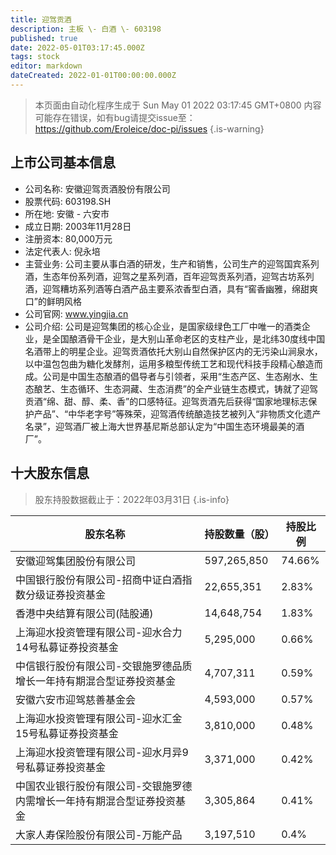 ```yaml
---
title: 迎驾贡酒
description: 主板 \- 白酒 \- 603198
published: true
date: 2022-05-01T03:17:45.000Z
tags: stock
editor: markdown
dateCreated: 2022-01-01T00:00:00.000Z
---
```


> 本页面由自动化程序生成于 Sun May 01 2022 03:17:45 GMT+0800
> 内容可能存在错误，如有bug请提交issue至：https://github.com/Eroleice/doc-pi/issues
{.is-warning}

## 上市公司基本信息
- 公司名称: 安徽迎驾贡酒股份有限公司
- 股票代码: 603198.SH
- 所在地: 安徽 - 六安市
- 成立日期: 2003年11月28日
- 注册资本: 80,000万元
- 法定代表人: 倪永培
- 主营业务: 公司主要从事白酒的研发，生产和销售，公司生产的迎驾国宾系列酒，生态年份系列酒，迎驾之星系列酒，百年迎驾贡系列酒，迎驾古坊系列酒，迎驾糟坊系列酒等白酒产品主要系浓香型白酒，具有“窖香幽雅，绵甜爽口”的鲜明风格
- 公司官网: www.yingjia.cn
- 公司介绍: 公司是迎驾集团的核心企业，是国家级绿色工厂中唯一的酒类企业，是全国酿酒骨干企业，是大别山革命老区的支柱产业，是北纬30度线中国名酒带上的明星企业。迎驾贡酒依托大别山自然保护区内的无污染山涧泉水，以中温包包曲为糖化发酵剂，运用多粮型传统工艺和现代科技手段精心酿造而成。公司是中国生态酿酒的倡导者与引领者，采用“生态产区、生态剐水、生态酿艺、生态循环、生态洞藏、生态消费”的全产业链生态模式，铸就了迎驾贡酒“绵、甜、醇、柔、香”的口感特征。迎驾贡酒先后获得“国家地理标志保护产品”、“中华老字号”等殊荣，迎驾酒传统酿造技艺被列入“非物质文化遗产名录”，迎驾酒厂被上海大世界基尼斯总部认定为“中国生态环境最美的酒厂”。


## 十大股东信息
> 股东持股数据截止于：2022年03月31日
{.is-info}

| 股东名称 | 持股数量（股） | 持股比例 |
| --- | --- | --- |
| 安徽迎驾集团股份有限公司 | 597,265,850 | 74.66% |
| 中国银行股份有限公司-招商中证白酒指数分级证券投资基金 | 22,655,351 | 2.83% |
| 香港中央结算有限公司(陆股通) | 14,648,754 | 1.83% |
| 上海迎水投资管理有限公司-迎水合力14号私募证券投资基金 | 5,295,000 | 0.66% |
| 中信银行股份有限公司-交银施罗德品质增长一年持有期混合型证券投资基金 | 4,707,311 | 0.59% |
| 安徽六安市迎驾慈善基金会 | 4,593,000 | 0.57% |
| 上海迎水投资管理有限公司-迎水汇金15号私募证券投资基金 | 3,810,000 | 0.48% |
| 上海迎水投资管理有限公司-迎水月异9号私募证券投资基金 | 3,371,000 | 0.42% |
| 中国农业银行股份有限公司-交银施罗德内需增长一年持有期混合型证券投资基金 | 3,305,864 | 0.41% |
| 大家人寿保险股份有限公司-万能产品 | 3,197,510 | 0.4% |





